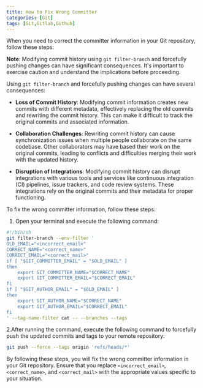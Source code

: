 ```yaml
---
title: How to Fix Wrong Committer
categories: [Git]
tags: [Git,Gitlab,Github]
---
```


When you need to correct the committer information in your Git repository, follow these steps:

**Note**: Modifying commit history using `git filter-branch` and forcefully pushing changes can have significant consequences. It's important to exercise caution and understand the implications before proceeding.

Using `git filter-branch` and forcefully pushing changes can have several consequences:

- **Loss of Commit History**: Modifying commit information creates new commits with different metadata, effectively replacing the old commits and rewriting the commit history. This can make it difficult to track the original commits and associated information.

- **Collaboration Challenges**: Rewriting commit history can cause synchronization issues when multiple people collaborate on the same codebase. Other collaborators may have based their work on the original commits, leading to conflicts and difficulties merging their work with the updated history.

- **Disruption of Integrations**: Modifying commit history can disrupt integrations with various tools and services like continuous integration (CI) pipelines, issue trackers, and code review systems. These integrations rely on the original commits and their metadata for proper functioning.

To fix the wrong committer information, follow these steps:

1. Open your terminal and execute the following command:
```bash
#!/bin/sh
git filter-branch --env-filter '
OLD_EMAIL="<incorrect_email>"
CORRECT_NAME="<correct_name>"
CORRECT_EMAIL="<correct_mail>"
if [ "$GIT_COMMITTER_EMAIL" = "$OLD_EMAIL" ]
then
    export GIT_COMMITTER_NAME="$CORRECT_NAME"
    export GIT_COMMITTER_EMAIL="$CORRECT_EMAIL"
fi
if [ "$GIT_AUTHOR_EMAIL" = "$OLD_EMAIL" ]
then
    export GIT_AUTHOR_NAME="$CORRECT_NAME"
    export GIT_AUTHOR_EMAIL="$CORRECT_EMAIL"
fi
' --tag-name-filter cat -- --branches --tags
```

2.After running the command, execute the following command to forcefully push the updated commits and tags to your remote repository:
```bash
git push --force --tags origin 'refs/heads/*'
```

By following these steps, you will fix the wrong committer information in your Git repository. Ensure that you replace `<incorrect_email>`, `<correct_name>`, and `<correct_mail>` with the appropriate values specific to your situation.


